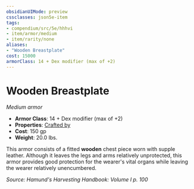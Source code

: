 ```yaml
---
obsidianUIMode: preview
cssclasses: json5e-item
tags:
- compendium/src/5e/hhhvi
- item/armor/medium
- item/rarity/none
aliases: 
- "Wooden Breastplate"
cost: 15000
armorClass: 14 + Dex modifier (max of +2)
---
```

# Wooden Breastplate
*Medium armor*  

- **Armor Class**: 14 + Dex modifier (max of +2)
- **Properties**: [Crafted by](/compendium/rules/item-properties.md#Crafted%20by)
- **Cost**: 150 gp
- **Weight**: 20.0 lbs.

This armor consists of a fitted **wooden** chest piece worn with supple leather. Although it leaves the legs and arms relatively unprotected, this armor provides good protection for the wearer's vital organs while leaving the wearer relatively unencumbered.

*Source: Hamund's Harvesting Handbook: Volume I p. 100*